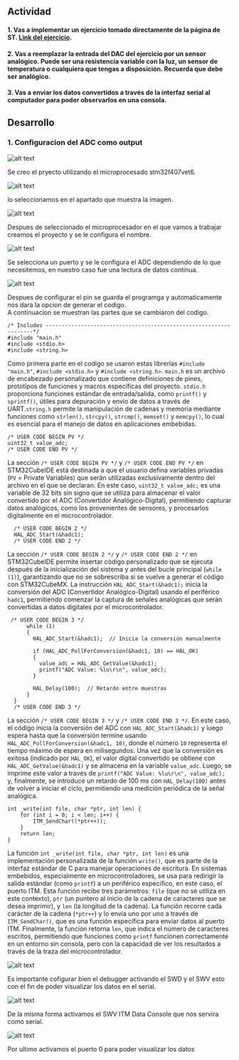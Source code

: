 ## Actividad

#### 1. Vas a implementar un ejercicio tomado directamente de la página de ST. [**Link del ejercicio**](https://wiki.st.com/stm32mcu/wiki/Getting_started_with_ADC).
#### 2. Vas a reemplazar la entrada del DAC del ejercicio por un sensor analógico. Puede ser una resistencia variable con la luz, un sensor de temperatura o cualquiera que tengas a disposición. **Recuerda que debe ser analógico**. 
#### 3. Vas a enviar los datos convertidos a través de la interfaz serial al computador para poder observarlos en una consola.

## Desarrollo
### 1. Configuracion del ADC como output

![alt text](Imagenes/Imagen_1.png)

Se creo el pryecto utilizando el microprocesado stm32f407vet6.

![alt text](Imagenes/Imagen_2.png)

lo seleccionamos en el apartado que muestra la imagen.

![alt text](Imagenes/Imagen_3.png)

Despues de seleccionado el microprocesador en el que vamos a trabajar creamos el proyecto y se le configura el nombre.

![alt text](Imagenes/Imagen_4.png)

Se selecciona un puerto y se le configura el ADC dependiendo de lo que necesitemos, en nuestro caso fue una lectura de datos continua.

![alt text](Imagenes/Imagen_5.png)

Despues de configurar el pin se guarda el programga y automaticamente nos dara la opcion de generar el codigo.  
A continuacion se muestran las partes que se cambiaron del codigo.

```
/* Includes ------------------------------------------------------------------*/
#include "main.h"
#include <stdio.h>
#include <string.h>
```

Como primera parte en el codigo se usaron estas librerías `#include "main.h"`, `#include <stdio.h>` y `#include <string.h>`. `main.h` es un archivo de encabezado personalizado que contiene definiciones de pines, prototipos de funciones y macros específicas del proyecto. `stdio.h` proporciona funciones estándar de entrada/salida, como `printf()` y `sprintf()`, útiles para depuración y envío de datos a través de UART.`string.h` permite la manipulación de cadenas y memoria mediante funciones como `strlen()`, `strcpy()`, `strcmp()`, `memset()` y `memcpy()`, lo cual es esencial para el manejo de datos en aplicaciones embebidas.

```
/* USER CODE BEGIN PV */
uint32_t value_adc;
/* USER CODE END PV */
```

La sección `/* USER CODE BEGIN PV */` y `/* USER CODE END PV */` en STM32CubeIDE está destinada a que el usuario defina variables privadas (`PV` = Private Variables) que serán utilizadas exclusivamente dentro del archivo en el que se declaran. En este caso, `uint32_t value_adc;` es una variable de 32 bits sin signo que se utiliza para almacenar el valor convertido por el ADC (Convertidor Analógico-Digital), permitiendo capturar datos analógicos, como los provenientes de sensores, y procesarlos digitalmente en el microcontrolador.

```
  /* USER CODE BEGIN 2 */
  HAL_ADC_Start(&hadc1);
  /* USER CODE END 2 */
```

La sección `/* USER CODE BEGIN 2 */` y `/* USER CODE END 2 */` en STM32CubeIDE permite insertar código personalizado que se ejecuta después de la inicialización del sistema y antes del bucle principal (`while (1)`), garantizando que no se sobrescriba si se vuelve a generar el código con STM32CubeMX. La instrucción `HAL_ADC_Start(&hadc1);` inicia la conversión del ADC (Convertidor Analógico-Digital) usando el periférico `hadc1`, permitiendo comenzar la captura de señales analógicas que serán convertidas a datos digitales por el microcontrolador.

```
 /* USER CODE BEGIN 3 */
	  while (1)
	  {
	    HAL_ADC_Start(&hadc1);  // Inicia la conversión manualmente

	    if (HAL_ADC_PollForConversion(&hadc1, 10) == HAL_OK)
	    {
	      value_adc = HAL_ADC_GetValue(&hadc1);
	      printf("ADC Value: %lu\r\n", value_adc);
	    }

	    HAL_Delay(100);  // Retardo entre muestras
	  }
  }
  /* USER CODE END 3 */
```

La sección `/* USER CODE BEGIN 3 */` y `/* USER CODE END 3 */`. En este caso, el código inicia la conversión del ADC con `HAL_ADC_Start(&hadc1)` y luego espera hasta que la conversión termine usando `HAL_ADC_PollForConversion(&hadc1, 10)`, donde el número `10` representa el tiempo máximo de espera en milisegundos. Una vez que la conversión es exitosa (indicado por `HAL_OK`), el valor digital convertido se obtiene con `HAL_ADC_GetValue(&hadc1)` y se almacena en la variable `value_adc`. Luego, se imprime este valor a través de `printf("ADC Value: %lu\r\n", value_adc);` y, finalmente, se introduce un retardo de 100 ms con `HAL_Delay(100)` antes de volver a iniciar el ciclo, permitiendo una medición periódica de la señal analógica.

```
int _write(int file, char *ptr, int len) {
    for (int i = 0; i < len; i++) {
        ITM_SendChar((*ptr++));
    }
    return len;
}
```

La función `int _write(int file, char *ptr, int len)` es una implementación personalizada de la función `write()`, que es parte de la interfaz estándar de C para manejar operaciones de escritura. En sistemas embebidos, especialmente en microcontroladores, se usa para redirigir la salida estándar (como `printf`) a un periférico específico, en este caso, el puerto ITM. Esta función recibe tres parámetros: `file` (que no se utiliza en este contexto), `ptr` (un puntero al inicio de la cadena de caracteres que se desea imprimir), y `len` (la longitud de la cadena). La función recorre cada carácter de la cadena (`*ptr++`) y lo envía uno por uno a través de `ITM_SendChar()`, que es una función específica para enviar datos al puerto ITM. Finalmente, la función retorna `len`, que indica el número de caracteres escritos, permitiendo que funciones como `printf` funcionen correctamente en un entorno sin consola, pero con la capacidad de ver los resultados a través de la traza del microcontrolador.


![alt text](Imagenes/Imagen_6.png)

Es importante cofigurar bien el debugger activando el SWD y el SWV esto con el fin de poder visualizar los datos en el serial.

![alt text](Imagenes/Imagen_7.png)

De la misma forma activamos el SWV ITM Data Console que nos servira como serial.

![alt text](Imagenes/Imagen_8.png)

Por ultimo activamos el puerto 0 para poder visualizar los datos